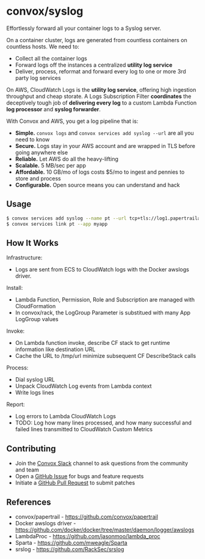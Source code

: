 # convox/syslog

Effortlessly forward all your container logs to a Syslog server.

On a container cluster, logs are generated from countless containers on countless hosts. We need to:

* Collect all the container logs
* Forward logs off the instances a centralized **utility log service**
* Deliver, process, reformat and forward every log to one or more 3rd party log services

On AWS, CloudWatch Logs is the **utility log service**, offering high ingestion throughput and cheap storate. A Logs Subscription Filter **coordinates** the deceptively tough job of **delivering every log** to a custom Lambda Function **log processor** and **syslog forwarder**.

With Convox and AWS, you get a log pipeline that is:

* **Simple.** `convox logs` and `convox services add syslog --url` are all you need to know
* **Secure.** Logs stay in your AWS account and are wrapped in TLS before going anywhere else
* **Reliable.** Let AWS do all the heavy-lifting
* **Scalable.** 5 MB/sec per app
* **Affordable.** 10 GB/mo of logs costs $5/mo to ingest and pennies to store and process
* **Configurable.** Open source means you can understand and hack

## Usage

```bash
$ convox services add syslog --name pt --url tcp+tls://log1.papertrailapp.com:11235
$ convox services link pt --app myapp
```

## How It Works

Infrastructure:

* Logs are sent from ECS to CloudWatch logs with the Docker awslogs driver.

Install:

* Lambda Function, Permission, Role and Subscription are managed with CloudFormation
* In convox/rack, the LogGroup Parameter is substitued with many App LogGroup values

Invoke:

* On Lambda function invoke, describe CF stack to get runtime information like destination URL
* Cache the URL to /tmp/url minimize subsequent CF DescribeStack calls

Process:

* Dial syslog URL
* Unpack CloudWatch Log events from Lambda context
* Write logs lines

Report:

* Log errors to Lambda CloudWatch Logs
* TODO: Log how many lines processed, and how many successful and failed lines transmitted to CloudWatch Custom Metrics

## Contributing

* Join the [Convox Slack](https://invite.convox.com) channel to ask questions from the community and team
* Open a [GitHub Issue](https://github.com/convox/rack/issues/new) for bugs and feature requests
* Initiate a [GitHub Pull Request](https://help.github.com/articles/using-pull-requests/) to submit patches

## References

* convox/papertrail - https://github.com/convox/papertrail
* Docker awslogs driver - https://github.com/docker/docker/tree/master/daemon/logger/awslogs
* LambdaProc - https://github.com/jasonmoo/lambda_proc
* Sparta - https://github.com/mweagle/Sparta
* srslog - https://github.com/RackSec/srslog
